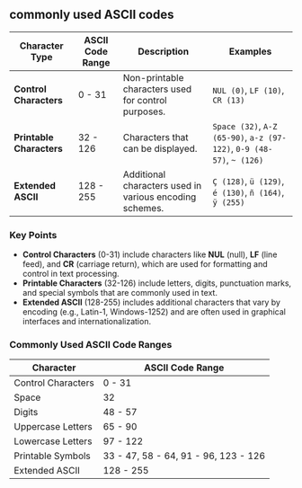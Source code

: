 ## **commonly used ASCII codes**
| **Character Type**       | **ASCII Code Range** | **Description**                                   | **Examples**                     |
|--------------------------|----------------------|---------------------------------------------------|----------------------------------|
| **Control Characters**    | 0 - 31               | Non-printable characters used for control purposes. | `NUL (0)`, `LF (10)`, `CR (13)` |
| **Printable Characters**  | 32 - 126             | Characters that can be displayed.                 | `Space (32)`, `A-Z (65-90)`, `a-z (97-122)`, `0-9 (48-57)`, `~ (126)` |
| **Extended ASCII**        | 128 - 255            | Additional characters used in various encoding schemes. | `Ç (128)`, `ü (129)`, `é (130)`, `ñ (164)`, `ÿ (255)` |

### Key Points
- **Control Characters** (0-31) include characters like **NUL** (null), **LF** (line feed), and **CR** (carriage return), which are used for formatting and control in text processing.
- **Printable Characters** (32-126) include letters, digits, punctuation marks, and special symbols that are commonly used in text.
- **Extended ASCII** (128-255) includes additional characters that vary by encoding (e.g., Latin-1, Windows-1252) and are often used in graphical interfaces and internationalization.

### Commonly Used ASCII Code Ranges

| **Character** | **ASCII Code Range** |
|---------------|-----------------------|
| Control Characters | 0 - 31               |
| Space         | 32                    |
| Digits        | 48 - 57               |
| Uppercase Letters | 65 - 90            |
| Lowercase Letters | 97 - 122           |
| Printable Symbols | 33 - 47, 58 - 64, 91 - 96, 123 - 126 |
| Extended ASCII | 128 - 255            |

